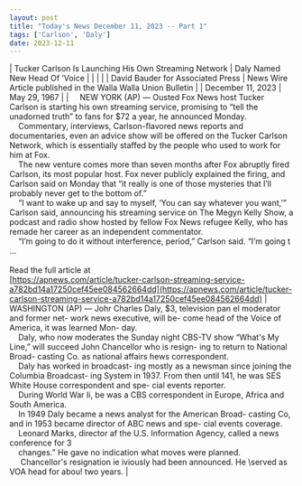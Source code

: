 ```yaml
---
layout: post
title: "Today's News December 11, 2023 -- Part 1"
tags: ['Carlson', 'Daly']
date: 2023-12-11
---
```


| Tucker Carlson Is Launching His Own Streaming Network | Daly Named New Head Of ‘Voice  |
|  |  |
| David Bauder for Associated Press | News Wire Article published in the Walla Walla Union Bulletin |
| December 11, 2023 | May 29, 1967 |
| &nbsp;&nbsp;&nbsp;&nbsp;NEW YORK (AP) — Ousted Fox News host Tucker Carlson is starting his own streaming service, promising to “tell the unadorned truth” to fans for $72 a year, he announced Monday.<br>&nbsp;&nbsp;&nbsp;&nbsp;Commentary, interviews, Carlson-flavored news reports and documentaries, even an advice show will be offered on the Tucker Carlson Network, which is essentially staffed by the people who used to work for him at Fox.<br>&nbsp;&nbsp;&nbsp;&nbsp;The new venture comes more than seven months after Fox abruptly fired Carlson, its most popular host. Fox never publicly explained the firing, and Carlson said on Monday that “it really is one of those mysteries that I’ll probably never get to the bottom of.”<br>&nbsp;&nbsp;&nbsp;&nbsp;“I want to wake up and say to myself, ‘You can say whatever you want,’” Carlson said, announcing his streaming service on The Megyn Kelly Show, a podcast and radio show hosted by fellow Fox News refugee Kelly, who has remade her career as an independent commentator.<br>&nbsp;&nbsp;&nbsp;&nbsp;“I’m going to do it without interference, period,” Carlson said. “I’m going t ...<br><br>Read the full article at<br>[https://apnews.com/article/tucker-carlson-streaming-service-a782bd14a17250cef45ee084562664dd](https://apnews.com/article/tucker-carlson-streaming-service-a782bd14a17250cef45ee084562664dd) | &nbsp;&nbsp;&nbsp;&nbsp;  WASHINGTON (AP) — Johr Charles Daly, $3, television pan el moderator and former net- work news executive, will be- come head of the Voice of America, it was learned Mon- day.<br>&nbsp;&nbsp;&nbsp;&nbsp;Daly, who now moderates the Sunday night CBS-TV show “What's My Line,” will succeed John Chancellor who is resign- ing to return to National Broad- casting Co. as national affairs hews correspondent.<br>&nbsp;&nbsp;&nbsp;&nbsp;Daly has worked in broadcast- ing mostly as a newsman since joining the Columbia Broadcast- ing System in 1937. From then until 141, he was SES White House correspondent and spe- cial events reporter.<br>&nbsp;&nbsp;&nbsp;&nbsp;During World War Ii, be was a CBS correspondent in Europe, Africa and South America.<br>&nbsp;&nbsp;&nbsp;&nbsp;In 1949 Daly became a news analyst for the American Broad- casting Co, and in 1953 became director of ABC news and spe- cial events coverage.<br>&nbsp;&nbsp;&nbsp;&nbsp;Leonard Marks, director af the U.S. Information Agency, called a news conference for 3<br>&nbsp;&nbsp;&nbsp;&nbsp;changes.” He gave no indication what moves were planned.<br>&nbsp;&nbsp;&nbsp;&nbsp;  Chancellor's resignation ie iviously had been announced. He \served as VOA head for abou! two years.  |
